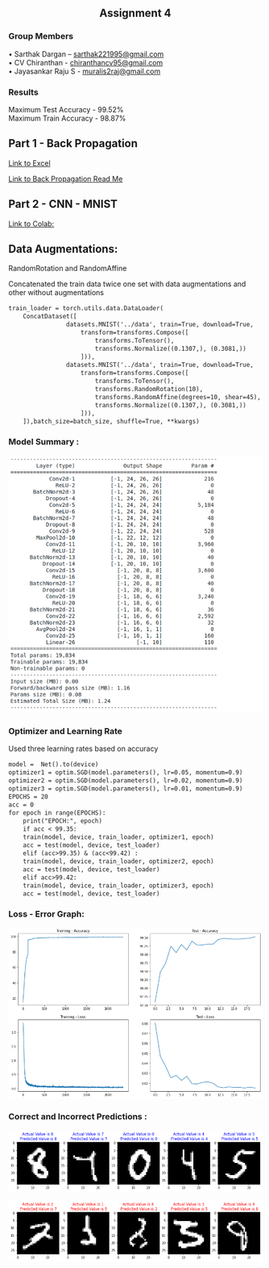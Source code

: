 ## <center> Assignment 4 </center>

### **Group Members**             
•	Sarthak Dargan – sarthak221995@gmail.com                
•	CV Chiranthan - chiranthancv95@gmail.com                      
•   Jayasankar Raju S - muralis2raj@gmail.com  

### Results
Maximum Test Accuracy - 99.52%    
Maximum Train Accuracy - 98.87%

## Part 1 - Back Propagation
[Link to Excel ](https://docs.google.com/spreadsheets/d/1hnRYfjvfERfm-8LJoDuAjiWleu_ilXwP_pxCKBeswNk/edit#gid=0) 

[Link to Back Propagation Read Me](https://github.com/jai2shan/TSAI_EVA6/blob/main/Session%204/ReadMe%20-%20%20Back%20Prop.md) 


## Part 2 - CNN - MNIST
[Link to Colab:](https://colab.research.google.com/github/jai2shan/TSAI-EVA40-Assignments/blob/master/Session%209/Assignment_9_Step%203_updated%2010%20mins%20after%20asgnt%20submission.ipynb) 

## Data Augmentations:
RandomRotation and RandomAffine 

Concatenated the train data twice one set with data augmentations and other without augmentations    

    train_loader = torch.utils.data.DataLoader(
        ConcatDataset([
                    datasets.MNIST('../data', train=True, download=True,
                        transform=transforms.Compose([
                            transforms.ToTensor(),
                            transforms.Normalize((0.1307,), (0.3081,))
                        ])),
                    datasets.MNIST('../data', train=True, download=True,
                        transform=transforms.Compose([
                            transforms.ToTensor(),
                            transforms.RandomRotation(10),
                            transforms.RandomAffine(degrees=10, shear=45),
                            transforms.Normalize((0.1307,), (0.3081,))
                        ])),
        ]),batch_size=batch_size, shuffle=True, **kwargs) 


### Model Summary : 
![Model Summary](./images/NetworkSummary.png)

### Optimizer and Learning Rate
Used three learning rates based on accuracy

    model =  Net().to(device)
    optimizer1 = optim.SGD(model.parameters(), lr=0.05, momentum=0.9)
    optimizer2 = optim.SGD(model.parameters(), lr=0.02, momentum=0.9)
    optimizer3 = optim.SGD(model.parameters(), lr=0.01, momentum=0.9)
    EPOCHS = 20
    acc = 0
    for epoch in range(EPOCHS):
        print("EPOCH:", epoch)
        if acc < 99.35:
        train(model, device, train_loader, optimizer1, epoch)
        acc = test(model, device, test_loader)
        elif (acc>99.35) & (acc<99.42) :
        train(model, device, train_loader, optimizer2, epoch)
        acc = test(model, device, test_loader)
        elif acc>99.42:
        train(model, device, train_loader, optimizer3, epoch)
        acc = test(model, device, test_loader)


### Loss - Error Graph: 
![Loss Error Plot](./images/LossErrorGraph.png)

### Correct and Incorrect Predictions : 
![Correct Predictions](./images/CorrectPredictions.png)

![Incorrect Predictions](./images/WrongPredictions.png)